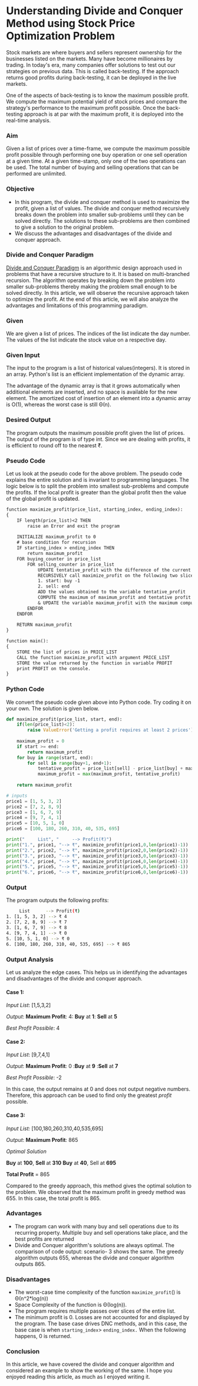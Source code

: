 # Understanding Divide and Conquer Method using Stock Price Optimization Problem

Stock markets are where buyers and sellers represent ownership for the businesses listed on the markets. Many have become millionaires by trading. In today's era, many companies offer solutions to test out our strategies on previous data. This is called back-testing. If the approach returns good profits during back-testing, it can be deployed in the live markets. 

One of the aspects of back-testing is to know the maximum possible profit. We compute the maximum potential yield of stock prices and compare the strategy's performance to the maximum profit possible. Once the back-testing approach is at par with the maximum profit, it is deployed into the real-time analysis.

### Aim 

Given a list of prices over a time-frame, we compute the maximum possible profit possible through performing one buy operation or one sell operation at a given time. At a given time-stamp, only one of the two operations can be used. The total number of buying and selling operations that can be performed are unlimited.

### Objective

- In this program, the divide and conquer method is used to maximize the profit, given a list of values. The divide and conquer method recursively breaks down the problem into smaller sub-problems until they can be solved directly. The solutions to these sub-problems are then combined to give a solution to the original problem. 
- We discuss the advantages and disadvantages of the divide and conquer approach.

### Divide and Conquer Paradigm

[Divide and Conquer Paradigm](https://en.wikipedia.org/wiki/Divide-and-conquer_algorithm) is an algorithmic design approach used in problems that have a recursive structure to it. It is based on multi-branched recursion. The algorithm operates by breaking down the problem into smaller sub-problems thereby making the problem small enough to be solved directly. In this article, we will observe the recursive approach taken to optimize the profit.
At the end of this article, we will also analyze the advantages and limitations of this programming paradigm. 

### Given 

We are given a list of prices. The indices of the list indicate the day number. The values of the list indicate the stock value on a respective day.

### Given Input 

The input to the program is a list of historical values(integers). It is stored in an array. Python's list is an efficient implementation of the dynamic array. 

The advantage of the dynamic array is that it grows automatically when additional elements are inserted, and no space is available for the new element. The amortized cost of insertion of an element into a dynamic array is O(1), whereas the worst case is still Θ(n).

### Desired Output

The program outputs the maximum possible profit given the list of prices. The output of the program is of type int. Since we are dealing with profits, it is efficient to round off to the nearest ₹.

### Pseudo Code

Let us look at the pseudo code for the above problem. The pseudo code explains the entire solution and is invariant to programming languages. The logic below is to split the problem into smallest sub-problems and compute the profits. If the local profit is greater than the global profit then the value of the global profit is updated.

```txt
function maximize_profit(price_list, starting_index, ending_index):
{
    IF length(price_list)<2 THEN
        raise an Error and exit the program
    
    INITIALIZE maximum_profit to 0
    # base condition for recursion
    IF starting_index > ending_index THEN
        return maximum_profit
    FOR buying_counter in price_list
        FOR selling_counter in price_list
            UPDATE tentative_profit with the difference of the current two prices at hand
            RECURSIVELY call maximize_profit on the following two slices of the list:
            1. start: buy -1
            2. sell: end
            ADD the values obtained to the variable tentative_profit
            COMPUTE the maximum of maximum_profit and tentative profit
            & UPDATE the variable maximum_profit with the maximum computed.
        ENDFOR
    ENDFOR
    
    RETURN maximum_profit
}

function main():
{
    STORE the list of prices in PRICE_LIST
    CALL the function maximize_profit with argument PRICE_LIST
    STORE the value returned by the function in variable PROFIT
    print PROFIT on the console. 
}
```

### Python Code 

We convert the pseudo code given above into Python code. Try coding it on your own. The solution is given below.

```py
def maximize_profit(price_list, start, end):
    if(len(price_list)<2):
        raise ValueError('Getting a profit requires at least 2 prices')
    
    maximum_profit = 0
    if start >= end:
        return maximum_profit
    for buy in range(start, end):
        for sell in range(buy+1, end+1):
            tentative_profit = price_list[sell] - price_list[buy] + maximize_profit(price_list, start, buy - 1) + maximize_profit(price_list, sell, end)
            maximum_profit = max(maximum_profit, tentative_profit)
        
    return maximum_profit

# inputs
price1 = [1, 5, 3, 2]
price2 = [7, 2, 8, 9]
price3 = [1, 6, 7, 9]
price4 = [9, 7, 4, 1]
price5 = [10, 5, 1, 0]
price6 = [100, 180, 260, 310, 40, 535, 695]

print("     List", "     --> Profit(₹)")
print("1.", price1, "--> ₹", maximize_profit(price1,0,len(price1)-1))
print("2.", price2, "--> ₹", maximize_profit(price2,0,len(price2)-1))
print("3.", price3, "--> ₹", maximize_profit(price3,0,len(price3)-1))
print("4.", price4, "--> ₹", maximize_profit(price4,0,len(price4)-1))
print("5.", price5, "--> ₹", maximize_profit(price5,0,len(price5)-1))
print("6.", price6, "--> ₹", maximize_profit(price6,0,len(price6)-1))
```

### Output 

The program outputs the following profits:

```bash
     List      --> Profit(₹)
1. [1, 5, 3, 2] --> ₹ 4
2. [7, 2, 8, 9] --> ₹ 7
3. [1, 6, 7, 9] --> ₹ 8
4. [9, 7, 4, 1] --> ₹ 0
5. [10, 5, 1, 0] --> ₹ 0
6. [100, 180, 260, 310, 40, 535, 695] --> ₹ 865
```

### Output Analysis

Let us analyze the edge cases. This helps us in identifying the advantages and disadvantages of the divide and conquer approach.

#### Case 1:

*Input List*: [1,5,3,2]

*Output*: **Maximum Profit**: 4:
**Buy** at **1**:
**Sell** at **5**

*Best Profit Possible*: 4

#### Case 2:
*Input List*: [9,7,4,1]

*Output*: **Maximum Profit**: 0 :**Buy** at **9**
:**Sell** at **7**

*Best Profit Possible*: -2

In this case, the output remains at 0 and does not output negative numbers. Therefore, this approach can be used to find only the greatest _profit_ possible. 

#### Case 3:

*Input List:*
[100,180,260,310,40,535,695]

*Output*: **Maximum Profit**: 865

*Optimal Solution*

**Buy** at **100**, **Sell** at **310**
**Buy** at **40**, Sell at **695**

**Total Profit** = 865

Compared to the greedy approach, this method gives the optimal solution to the problem. We observed that the maximum profit in greedy method was 655. In this case, the total profit is 865.

### Advantages 
- The program can work with many buy and sell operations due to its recurring property. Multiple buy and sell operations take place, and the best profits are returned 
- Divide and Conquer algorithm's solutions are always optimal. The comparison of code output: scenario- 3 shows the same. The greedy algorithm outputs 655, whereas the divide and conquer algorithm outputs 865.

### Disadvantages

- The worst-case time complexity of the function `maximize_profit`()  is Θ(n^2*log(n)) 
- Space Complexity of the function is Θ(log(n)).
- The program requires multiple passes over slices of the entire list.
- The minimum profit is 0. Losses are not accounted for and displayed by the program. The base case drives DNC methods, and in this case, the base case is when `starting_index`> `ending_index.` When the following happens, 0 is returned.

### Conclusion

In this article, we have covered the divide and conquer algorithm and considered an example to show the working of the same. I hope you enjoyed reading this article, as much as I enjoyed writing it.